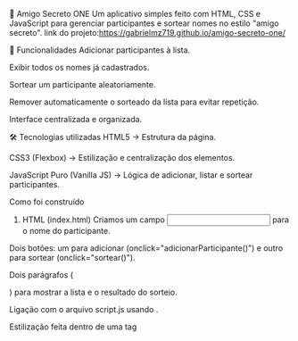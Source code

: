 🎁 Amigo Secreto ONE
Um aplicativo simples feito com HTML, CSS e JavaScript para gerenciar participantes e sortear nomes no estilo "amigo secreto".
link do projeto:https://gabrielmz719.github.io/amigo-secreto-one/

📌 Funcionalidades
Adicionar participantes à lista.

Exibir todos os nomes já cadastrados.

Sortear um participante aleatoriamente.

Remover automaticamente o sorteado da lista para evitar repetição.

Interface centralizada e organizada.

🛠️ Tecnologias utilizadas
HTML5 → Estrutura da página.

CSS3 (Flexbox) → Estilização e centralização dos elementos.

JavaScript Puro (Vanilla JS) → Lógica de adicionar, listar e sortear participantes.

 Como foi construído
1. HTML (index.html)
Criamos um campo <input> para o nome do participante.

Dois botões: um para adicionar (onclick="adicionarParticipante()") e outro para sortear (onclick="sortear()").

Dois parágrafos (<p>) para mostrar a lista e o resultado do sorteio.

Ligação com o arquivo script.js usando <script src="./script.js"></script>.

Estilização feita dentro de uma tag <style> no próprio HTML, usando Flexbox para centralizar o conteúdo.

2. CSS
display: flex; flex-direction: column; justify-content: center; align-items: center; → centraliza todo o conteúdo vertical e horizontalmente.

height: 100vh; → ocupa a tela inteira.

Margens e espaçamentos para deixar os elementos separados e organizados.

3. JavaScript (script.js)
Criamos um array participantes para armazenar os nomes.

Função adicionarParticipante()

Pega o valor digitado no input.

Valida para evitar nomes vazios.

Adiciona o nome ao array.

Limpa o campo e atualiza a lista.

Função atualizarLista()

Mostra todos os participantes separados por vírgula dentro do elemento #lista.

Função sortear()

Verifica se existem participantes.

Gera um índice aleatório.

Remove o sorteado do array.

Atualiza a lista e exibe o resultado no elemento #resultado.

🚀 Como usar
Abra o arquivo index.html no navegador.

Digite um nome no campo de texto e clique em Adicionar.

Repita o processo para todos os participantes.

Clique em Sortear para ver o nome escolhido.

O participante sorteado será removido automaticamente da lista.

